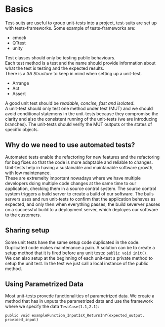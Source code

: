 # Basics
Test-suits are useful to group unit-tests into a project, test-suits are set up with tests-frameworks. Some example of tests-frameworks are:<br/>
- cmock
- QTtest
- unity

Test classes should only be testing public behaviours.<br/>
Each test method is a test and the name should provide information about what the test is testing and the expected results.<br/>
There is a *3A Structure* to keep in mind when setting up a unit-test.<br/>
* Arrange
* Act
* Assert

A good unit test should be *readable, concise, fast and isolated*.<br/>
A unit-test should only test one method under test (MUT) and we should avoid conditional statemens in the unit-tests because they compromise the clarity and also the consistent running of the unit-tests (we are introducing branches). The unit-tests should verify the MUT outputs or the states of specific objects.

## Why do we need to use automated tests?
Automated tests enable the refactoring for new features and the refactoring for bug fixes so that the code is more adaptable and reliable to changes. Unit-tests help in having a sustainable and maintanable software growth, with low maintenance.<br/>
These are extremelty important nowadays where we have multiple developers doing multiple code changes at the same time to our application, checking them in a source control system. The source control system triggers a build server to create a build of our software. The buils servers uses and run unit-tests to confirm that the application behaves as expected, and only then when everything passes, the build severver passes on a successful build to a deployment server, which deployes our software to the customers.
## Sharing setup
Some unit tests have the same setup code duplicated in the code. Duplicated code makes maintenance a pain. A solution can be to create a setup method that it is fired before any unit tests: `public void init()`.</br>
We can also setup at the beginning of each unit-test a private method to setup the unit test. In the test we just call a local instance of the public method.
## Using Parametrized Data
Most unit-tests provede functionalities of parametrized data. We create a method that has in unputs the parametrized data and use the framework where we specify the data `TestCase(1.1,2.1)`:
```
public void exampleFunction_InputIsX_ReturnInY(expected_output, provided_input)
``` 